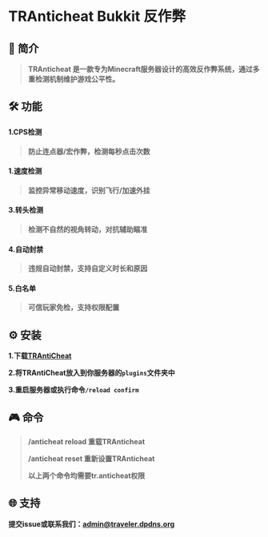 # TRAnticheat Bukkit 反作弊
## 📖 简介
> **TRAnticheat 是一款专为Minecraft服务器设计的高效反作弊系统，通过多重检测机制维护游戏公平性。**
## 🛠️ 功能
#### 1.CPS检测
> **防止连点器/宏作弊，检测每秒点击次数**

#### 1.速度检测
> **监控异常移动速度，识别飞行/加速外挂**

#### 3.转头检测
> **检测不自然的视角转动，对抗辅助瞄准**

#### 4.自动封禁
> **违规自动封禁，支持自定义时长和原因**

#### 5.白名单
> **可信玩家免检，支持权限配置**
##  ⚙️ 安装
**1.下载[TRAntiCheat](https://github.com/Traveler114514/TRAnticheat/releases)**

**2.将TRAntiCheat放入到你服务器的`plugins`文件夹中**

**3.重启服务器或执行命令`/reload confirm`**
## 🎮 命令
> **/anticheat reload 重载TRAnticheat**
> 
> **/anticheat reset 重新设置TRAnticheat**
>
> **以上两个命令均需要tr.anticheat权限**
## 🌐 支持
**提交issue或联系我们：admin@traveler.dpdns.org**
